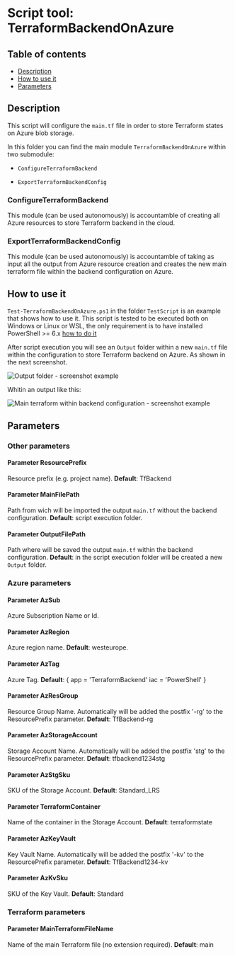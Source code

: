 # Script tool: TerraformBackendOnAzure

## Table of contents

* [Description](#Description)
* [How to use it](#How-to-use-it)
* [Parameters](#Parameters)

## Description

This script will configure the ```main.tf``` file in order to store Terraform states on Azure blob storage.

In this folder you can find the main module ```TerraformBackendOnAzure``` within two submodule:

* ```ConfigureTerraformBackend```

* ```ExportTerraformBackendConfig```

### ConfigureTerraformBackend

This module (can be used autonomously) is accountamble of creating all Azure resources to store Terraform backend in the cloud.

### ExportTerraformBackendConfig

This module (can be used autonomously) is accountamble of taking as input all the output from Azure resource creation and creates the new main terraform file within the backend configuration on Azure.

## How to use it

```Test-TerraformBackendOnAzure.ps1``` in the folder ```TestScript``` is an example that shows how to use it.
This script is tested to be executed both on Windows or Linux or WSL, the only requirement is to have installed PowerShell >= 6.x [how to do it](https://docs.microsoft.com/powershell/scripting/install/installing-powershell)

After script execution you will see an ```Output``` folder within a new ```main.tf``` file within the configuration to store Terraform backend on Azure.
As shown in the next screenshot.

![Output folder - screenshot example](https://github.com/AngelusGi/PowerShell/blob/8f9ea12eeef4acb30d707bd5383a293476de61ca/Tools/TerraformBackendOnAzure/Screenshot/output-screenshot.png?raw=true)

Whitin an output like this:

![Main terraform within backend configuration - screenshot example](https://github.com/AngelusGi/PowerShell/blob/master/Tools/TerraformBackendOnAzure/Screenshot/terraform-screenshot.png?raw=true)

## Parameters

### Other parameters

#### Parameter ResourcePrefix

Resource prefix (e.g. project name).
**Default**: TfBackend

#### Parameter MainFilePath

Path from wich will be imported the output ```main.tf``` without the backend configuration.
**Default**: script execution folder.

#### Parameter OutputFilePath

Path where will be saved the output ```main.tf``` within the backend configuration.
**Default**: in the script execution folder will be created a new ```Output``` folder.

### Azure parameters

#### Parameter AzSub

Azure Subscription Name or Id.

#### Parameter AzRegion

Azure region name.
**Default**: westeurope.

#### Parameter AzTag

Azure Tag.
**Default**: {
    app = 'TerraformBackend'
    iac = 'PowerShell'
    }

#### Parameter AzResGroup

Resource Group Name.
Automatically will be added the postfix '-rg' to the ResourcePrefix parameter.
**Default**: TfBackend-rg

#### Parameter AzStorageAccount

Storage Account Name.
Automatically will be added the postfix 'stg' to the ResourcePrefix parameter.
**Default**: tfbackend1234stg

#### Parameter AzStgSku

SKU of the Storage Account.
**Default**: Standard_LRS

#### Parameter TerraformContainer

Name of the container in the Storage Account.
**Default**: terraformstate

#### Parameter AzKeyVault

Key Vault Name.
Automatically will be added the postfix '-kv' to the ResourcePrefix parameter.
**Default**: TfBackend1234-kv

#### Parameter AzKvSku

SKU of the Key Vault.
**Default**: Standard

### Terraform parameters

#### Parameter MainTerraformFileName

Name of the main Terraform file (no extension required).
**Default**: main
